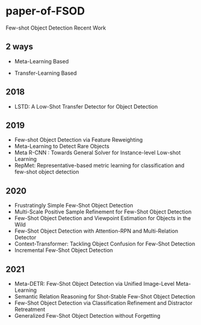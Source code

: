# paper-of-FSOD
Few-shot Object Detection Recent Work
## 2 ways
* Meta-Learning Based

* Transfer-Learning Based

## 2018

* LSTD: A Low-Shot Transfer Detector for Object Detection

## 2019
* Few-shot Object Detection via Feature Reweighting
* Meta-Learning to Detect Rare Objects
* Meta R-CNN : Towards General Solver for Instance-level Low-shot Learning 
* RepMet: Representative-based metric learning for classification and few-shot object detection

## 2020
* Frustratingly Simple Few-Shot Object Detection
* Multi-Scale Positive Sample Refinement for Few-Shot Object Detection
* Few-Shot Object Detection and Viewpoint Estimation for Objects in the Wild
* Few-Shot Object Detection with Attention-RPN and Multi-Relation Detector
* Context-Transformer: Tackling Object Confusion for Few-Shot Detection
* Incremental Few-Shot Object Detection
## 2021
* Meta-DETR: Few-Shot Object Detection via Unified Image-Level Meta-Learning 
* Semantic Relation Reasoning for Shot-Stable Few-Shot Object Detection
* Few-Shot Object Detection via Classification Refinement and Distractor Retreatment
* Generalized Few-Shot Object Detection without Forgetting
